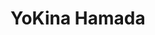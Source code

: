 # YoKina Hamada <img drc="https://cdn.discordapp.com/attachments/863056311569481729/871394565117055046/logo.png" width="40%" align="right">

